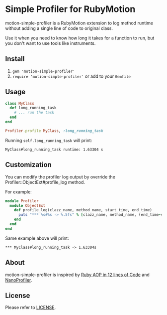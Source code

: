 Simple Profiler for RubyMotion
==============================

motion-simple-profiler is a RubyMotion extension to log method runtime without adding a single line of code to original class.

Use it when you need to know how long it takes for a function to run, but you don't want to use tools like instruments.

## Install

1. ```gem 'motion-simple-profiler'```
2. ```require 'motion-simple-profiler'``` or add to your ```Gemfile```

## Usage

```ruby
class MyClass
  def long_running_task
    # ... run the task
  end
end

Profiler.profile MyClass, :long_running_task 
```

Running `self.long_running_task` will print:

```
MyClass#long_running_task runtime: 1.63304 s
```

## Customization

You can modify the profiler log output by override the Profiler::ObjectExt#profile_log method.

For example:

```ruby
module Profiler
  module ObjectExt
    def profile_log(clazz_name, method_name, start_time, end_time)
      puts "*** %s#%s -> %.5fs" % [clazz_name, method_name, (end_time-start_time).to_f]
    end
  end
end
```

Same example above will print:

```
*** MyClass#long_running_task -> 1.63304s
```

## About

motion-simple-profiler is inspired by [Ruby AOP in 12 lines of Code](http://uberpwn.wordpress.com/2011/03/14/ruby-aop-in-12-lines-of-code/) and [NanoProfiler](https://raw.github.com/tomersh/NanoProfiler).

## License

Please refer to [LICENSE](https://raw.github.com/siuying/motion-simple-profiler/master/LICENSE).